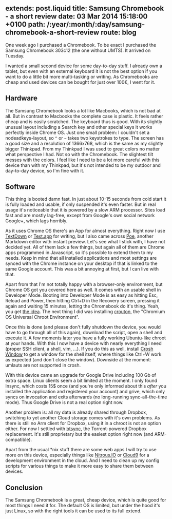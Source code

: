 extends: post.liquid
title: Samsung Chromebook - a short review
date: 03 Mar 2014 15:18:00 +0100
path: /:year/:month/:day/samsung-chromebook-a-short-review
route: blog
---

One week ago I purchased a Chromebook. To be exact I purchased the Samsung
Chromebook 303c12 (the one without UMTS). It arrived on Tuesday.

I wanted a small second device for some day-to-day stuff. I already own a
tablet, but even with an external keyboard it is not the best option if you
want to do a little bit more multi-tasking or writing. As Chromebooks are
cheap and used devices can be bought for just over 100€, I went for it.

## Hardware

The Samsung Chromebook looks a lot like Macbooks, which is not bad at all. But
in contrast to Macbooks the complete case is plastic. It feels rather cheap and
is easily scratched. The keyboard thus is good. With its slightly unusual
layout including a Search key and other special keys it works perfectly inside
Chrome OS. Just one small problem: I couldn't set a nodeadkeys-layout, so `^`
or `~` takes two keystrokes to type. The screen has a good size and a
resolution of 1366x768, which is the same as my slightly bigger Thinkpad. From
my Thinkpad I was used to great colors no matter what perspective I had. Not so
with the Chromebook. The slightest tilt messes with the colors. I feel like I
need to be a lot more careful with this device than with my Thinkpad, but it's
not intended to be my outdoor and day-to-day device, so I'm fine with it.

## Software

This thing is booted damn fast. In just about 10-15 seconds from cold start it
is fully loaded and usable, if only suspended it's even faster. But in real
usage it's noticeable that it is powered by a slow ARM processor.
Sites load fast and are mostly lag-free, except from Google's own
social network Google+, which lags horribly.

As it uses Chrome OS there's an App for almost everything. Right now I use
[TextDown][] or [Text.app][] for writing, but I also came across [Poe][],
another Markdown editor with instant preview. Let's see what I stick with, I
have not decided yet. All of them lack a few things, but again all of them are
Chrome apps programmed in Javascript, so it's possible to extend them to my
needs.
Keep in mind that all installed applications and most settings are synced with
the Chrome instance on your desktop if that is linked to the same Google
account. This was a bit annoying at first, but I can live with that.

Apart from that I'm not totally happy with a browser-only environment, but
Chrome OS got you covered here as well. It comes with an usable shell in
Developer Mode. Booting into Developer Mode is as easy as hitting Esc, Reload
and Power, then hitting Ctrl+D in the Recovery screen, pressing it again and
waiting 15 minutes, letting the Chromebook do it's thing. Yeah, you get [the
idea][chrome-wiki].
The next thing I did was installing [crouton][], the "Chromium OS Universal
Chroot Environment".

Once this is done (and please don't fully shutdown the device, you would have
to go through all of this again), download the script, open a shell and execute
it. A few moments later you have a fully working Ubuntu-like chroot at your
hands. With this I now have a device with nearly everything I need (proper SSH
client, a shell, vim, …). If you do this as well, install [Crosh Window][] to
get a window for the shell itself, where things like Ctrl+W work as expected
(and don't close the window). Downside at the moment: umlauts are not supported in crosh.

With this device came an upgrade for Google Drive including 100 Gb of extra
space. Linux clients seem a bit limited at the moment. I only found Insync,
which costs 15$ once (and you're only informed about this _after_ you installed
the application and registered your account) and grive, which only syncs on
invocation and exits afterwards (no long-running sync-all-the-time mode). Thus
Google Drive is not a real option right now.

Another problem is: all my data is already shared through Dropbox, switching
to yet another Cloud storage comes with it's own problems. As there is still no
Arm client for Dropbox, using it in a chroot is not an option either.
For now I settled with [btsync][], the Torrent-powered Dropbox replacement.
It's still proprietary but the easiest option right now (and ARM-compatible).

Apart from the usual \*nix stuff there are some web apps I will try to use more
on this device, especially things like [Nitrous.IO][nitrous] or [Cloud9][c9]
for a development environment in the cloud.
And I need to clean up my config scripts for various things to make it more
easy to share them between devices.

## Conclusion

The Samsung Chromebook is a great, cheap device, which is quite good for most
things I need it for. The default OS is limited, but under the hood it's just
Linux, so with the right tools it can be used to its full extend.

[TextDown]: https://github.com/badboy/TextDown
[Crosh Window]: https://chrome.google.com/webstore/detail/nhbmpbdladcchdhkemlojfjdknjadhmh
[Text.app]: https://chrome.google.com/webstore/detail/mmfbcljfglbokpmkimbfghdkjmjhdgbg
[crouton]: https://github.com/dnschneid/crouton
[Poe]: https://chrome.google.com/webstore/detail/poe-markdown-editor/mpghdlgejmakmgbigejnjnmgdjaddhje
[chrome-wiki]: http://www.chromium.org/chromium-os/developer-information-for-chrome-os-devices/samsung-arm-chromebook
[nitrous]: https://www.nitrous.io/
[c9]: http://c9.io/
[btsync]: http://www.bittorrent.com/sync
